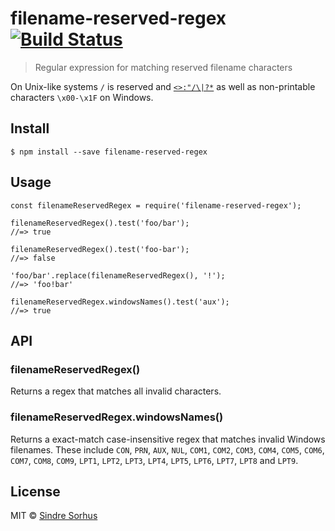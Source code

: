 filename-reserved-regex [![Build Status](https://travis-ci.org/sindresorhus/filename-reserved-regex.svg?branch=master)](https://travis-ci.org/sindresorhus/filename-reserved-regex)
===================================================================================================================================================================================

> Regular expression for matching reserved filename characters

On Unix-like systems `/` is reserved and [`<>:"/\|?*`](http://msdn.microsoft.com/en-us/library/aa365247%28VS.85%29#naming_conventions) as well as non-printable characters `\x00-\x1F` on Windows.

Install
-------

    $ npm install --save filename-reserved-regex

Usage
-----

    const filenameReservedRegex = require('filename-reserved-regex');

    filenameReservedRegex().test('foo/bar');
    //=> true

    filenameReservedRegex().test('foo-bar');
    //=> false

    'foo/bar'.replace(filenameReservedRegex(), '!');
    //=> 'foo!bar'

    filenameReservedRegex.windowsNames().test('aux');
    //=> true

API
---

### filenameReservedRegex()

Returns a regex that matches all invalid characters.

### filenameReservedRegex.windowsNames()

Returns a exact-match case-insensitive regex that matches invalid Windows filenames. These include `CON`, `PRN`, `AUX`, `NUL`, `COM1`, `COM2`, `COM3`, `COM4`, `COM5`, `COM6`, `COM7`, `COM8`, `COM9`, `LPT1`, `LPT2`, `LPT3`, `LPT4`, `LPT5`, `LPT6`, `LPT7`, `LPT8` and `LPT9`.

License
-------

MIT © [Sindre Sorhus](https://sindresorhus.com)
